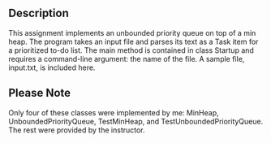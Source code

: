 ## Description
This assignment implements an unbounded priority queue on top of a min heap. The program takes an input file and parses its text as a Task item for a prioritized to-do list. The main method is contained in class Startup and requires a command-line argument: the name of the file. A sample file, input.txt, is included here. 

## Please Note
Only four of these classes were implemented by me: MinHeap, UnboundedPriorityQueue, TestMinHeap, and TestUnboundedPriorityQueue. The rest were provided by the instructor. 


